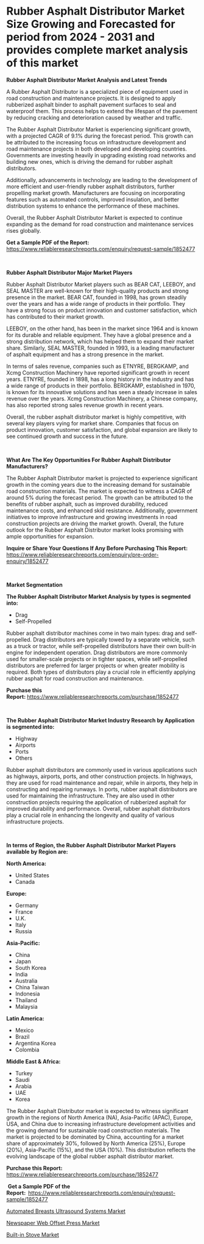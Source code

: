 <p><h1>Rubber Asphalt Distributor Market Size Growing and Forecasted for period from 2024 - 2031 and provides complete market analysis of this market</h1></p><p><strong>Rubber Asphalt Distributor Market Analysis and Latest Trends</strong></p>
<p><p>A Rubber Asphalt Distributor is a specialized piece of equipment used in road construction and maintenance projects. It is designed to apply rubberized asphalt binder to asphalt pavement surfaces to seal and waterproof them. This process helps to extend the lifespan of the pavement by reducing cracking and deterioration caused by weather and traffic.</p><p>The Rubber Asphalt Distributor Market is experiencing significant growth, with a projected CAGR of 9.1% during the forecast period. This growth can be attributed to the increasing focus on infrastructure development and road maintenance projects in both developed and developing countries. Governments are investing heavily in upgrading existing road networks and building new ones, which is driving the demand for rubber asphalt distributors.</p><p>Additionally, advancements in technology are leading to the development of more efficient and user-friendly rubber asphalt distributors, further propelling market growth. Manufacturers are focusing on incorporating features such as automated controls, improved insulation, and better distribution systems to enhance the performance of these machines.</p><p>Overall, the Rubber Asphalt Distributor Market is expected to continue expanding as the demand for road construction and maintenance services rises globally.</p></p>
<p><strong>Get a Sample PDF of the Report:&nbsp;</strong> <a href="https://www.reliableresearchreports.com/enquiry/request-sample/1852477">https://www.reliableresearchreports.com/enquiry/request-sample/1852477</a></p>
<p>&nbsp;</p>
<p><strong>Rubber Asphalt Distributor Major Market Players</strong></p>
<p><p>Rubber Asphalt Distributor Market players such as BEAR CAT, LEEBOY, and SEAL MASTER are well-known for their high-quality products and strong presence in the market. BEAR CAT, founded in 1998, has grown steadily over the years and has a wide range of products in their portfolio. They have a strong focus on product innovation and customer satisfaction, which has contributed to their market growth.</p><p>LEEBOY, on the other hand, has been in the market since 1964 and is known for its durable and reliable equipment. They have a global presence and a strong distribution network, which has helped them to expand their market share. Similarly, SEAL MASTER, founded in 1993, is a leading manufacturer of asphalt equipment and has a strong presence in the market.</p><p>In terms of sales revenue, companies such as ETNYRE, BERGKAMP, and Xcmg Construction Machinery have reported significant growth in recent years. ETNYRE, founded in 1898, has a long history in the industry and has a wide range of products in their portfolio. BERGKAMP, established in 1970, is known for its innovative solutions and has seen a steady increase in sales revenue over the years. Xcmg Construction Machinery, a Chinese company, has also reported strong sales revenue growth in recent years.</p><p>Overall, the rubber asphalt distributor market is highly competitive, with several key players vying for market share. Companies that focus on product innovation, customer satisfaction, and global expansion are likely to see continued growth and success in the future.</p></p>
<p>&nbsp;</p>
<p><strong>What Are The Key Opportunities For Rubber Asphalt Distributor Manufacturers?</strong></p>
<p><p>The Rubber Asphalt Distributor market is projected to experience significant growth in the coming years due to the increasing demand for sustainable road construction materials. The market is expected to witness a CAGR of around 5% during the forecast period. The growth can be attributed to the benefits of rubber asphalt, such as improved durability, reduced maintenance costs, and enhanced skid resistance. Additionally, government initiatives to improve infrastructure and growing investments in road construction projects are driving the market growth. Overall, the future outlook for the Rubber Asphalt Distributor market looks promising with ample opportunities for expansion.</p></p>
<p><strong>Inquire or Share Your Questions If Any Before Purchasing This Report:</strong> <a href="https://www.reliableresearchreports.com/enquiry/pre-order-enquiry/1852477">https://www.reliableresearchreports.com/enquiry/pre-order-enquiry/1852477</a></p>
<p>&nbsp;</p>
<p><strong>Market Segmentation</strong></p>
<p><strong>The Rubber Asphalt Distributor Market Analysis by types is segmented into:</strong></p>
<p><ul><li>Drag</li><li>Self-Propelled</li></ul></p>
<p><p>Rubber asphalt distributor machines come in two main types: drag and self-propelled. Drag distributors are typically towed by a separate vehicle, such as a truck or tractor, while self-propelled distributors have their own built-in engine for independent operation. Drag distributors are more commonly used for smaller-scale projects or in tighter spaces, while self-propelled distributors are preferred for larger projects or when greater mobility is required. Both types of distributors play a crucial role in efficiently applying rubber asphalt for road construction and maintenance.</p></p>
<p><strong>Purchase this Report:&nbsp;</strong><a href="https://www.reliableresearchreports.com/purchase/1852477">https://www.reliableresearchreports.com/purchase/1852477</a></p>
<p>&nbsp;</p>
<p><strong>The Rubber Asphalt Distributor Market Industry Research by Application is segmented into:</strong></p>
<p><ul><li>Highway</li><li>Airports</li><li>Ports</li><li>Others</li></ul></p>
<p><p>Rubber asphalt distributors are commonly used in various applications such as highways, airports, ports, and other construction projects. In highways, they are used for road maintenance and repair, while in airports, they help in constructing and repairing runways. In ports, rubber asphalt distributors are used for maintaining the infrastructure. They are also used in other construction projects requiring the application of rubberized asphalt for improved durability and performance. Overall, rubber asphalt distributors play a crucial role in enhancing the longevity and quality of various infrastructure projects.</p></p>
<p>&nbsp;</p>
<p><strong>In terms of Region, the Rubber Asphalt Distributor Market Players available by Region are:</strong></p>
<p>
    <p> <strong> North America: </strong>
        <ul>
            <li>United States</li>
            <li>Canada</li>
        </ul>
        </p> 
    <p> <strong> Europe: </strong>
        <ul>
            <li>Germany</li>
            <li>France</li>
            <li>U.K.</li>
            <li>Italy</li>
            <li>Russia</li>
        </ul>
        </p> 
    <p> <strong> Asia-Pacific: </strong>
        <ul>
            <li>China</li>
            <li>Japan</li>
            <li>South Korea</li>
            <li>India</li>
            <li>Australia</li>
            <li>China Taiwan</li>
            <li>Indonesia</li>
            <li>Thailand</li>
            <li>Malaysia</li>
        </ul>
        </p> 
    <p> <strong> Latin America: </strong>
        <ul>
            <li>Mexico</li>
            <li>Brazil</li>
            <li>Argentina Korea</li>
            <li>Colombia</li>
        </ul>
        </p> 
    <p> <strong> Middle East & Africa: </strong>
        <ul>
            <li>Turkey</li>
            <li>Saudi</li>
            <li>Arabia</li>
            <li>UAE</li>
            <li>Korea</li>
        </ul>
    </p>
    </p>
<p><p>The Rubber Asphalt Distributor market is expected to witness significant growth in the regions of North America (NA), Asia-Pacific (APAC), Europe, USA, and China due to increasing infrastructure development activities and the growing demand for sustainable road construction materials. The market is projected to be dominated by China, accounting for a market share of approximately 30%, followed by North America (25%), Europe (20%), Asia-Pacific (15%), and the USA (10%). This distribution reflects the evolving landscape of the global rubber asphalt distributor market.</p></p>
<p><strong>Purchase this Report: </strong><a href="https://www.reliableresearchreports.com/purchase/1852477">https://www.reliableresearchreports.com/purchase/1852477</a></p>
<p>&nbsp;<strong>Get a Sample PDF of the Report:&nbsp;&nbsp;</strong><a href="https://www.reliableresearchreports.com/enquiry/request-sample/1852477">https://www.reliableresearchreports.com/enquiry/request-sample/1852477</a></p>
<p><strong></strong></p>
<p><p><a href="https://view.publitas.com/reportprime-1/automated-breasts-ultrasound-systems-market-research-report-reveals-the-latest-trends-and-opportunities-of-this-market-for-period-from-2023-2030/">Automated Breasts Ultrasound Systems Market</a></p><p><a href="https://view.publitas.com/reportprime-1/newspaper-web-offset-press-market-challenges-opportunities-and-growth-drivers-and-major-market-players-forecasted-for-period-from-2023-2030/">Newspaper Web Offset Press Market</a></p><p><a href="https://view.publitas.com/reportprime-1/built-in-stove-market-research-report-the-key-to-successful-business-strategy-forecasted-for-period-from-2023-2030/">Built-in Stove Market</a></p></p>